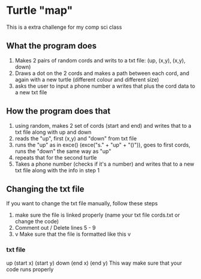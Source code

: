 # Turtle "map"
This is a extra challenge for my comp sci class

## What the program does
1. Makes 2 pairs of random cords and writs to a txt file: (up, (x,y), (x,y), down)
2. Draws a dot on the 2 cords and makes a path between each cord, and again with a new turtle (different colour and different size)
3. asks the user to input a phone number a writes that plus the cord data to a new txt file

## How the program does that
1. using random, makes 2 set of cords (start and end) and writes that to a txt file along with up and down
2. reads the "up", first (x,y) and "down" from txt file
3. runs the "up" as in exce() (exce("s." + "up" + "()")), goes to first cords, runs the "down" the same way as "up"
4. repeats that for the second turtle
5. Takes a phone number (checks if it's a number) and writes that to a new txt file along with the info in step 1

## Changing the txt file
If you want to change the txt file manually, follow these steps
1. make sure the file is linked properly (name your txt file cords.txt or change the code)
2. Comment out / Delete lines 5 - 9
3. v Make sure that the file is formatted like this v
### txt file
up
(start x) (start y)
down
(end x) (end y)
This way make sure that your code runs properly
